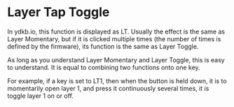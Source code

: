 # Layer Tap Toggle

In ydkb.io, this function is displayed as LT. Usually the effect is the same as Layer Momentary, but if it is clicked multiple times (the number of times is defined by the firmware), its function is the same as Layer Toggle.

As long as you understand Layer Momentary and Layer Toggle, this is easy to understand. It is equal to combining two functions onto one key.

For example, if a key is set to LT1, then when the button is held down, it is to momentarily open layer 1, and press it continuously several times, it is toggle layer 1 on or off.
